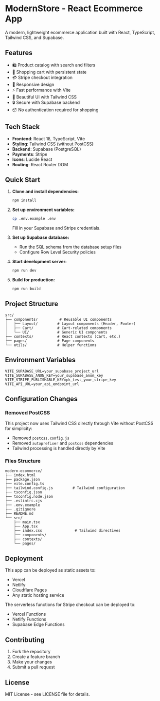 # ModernStore - React Ecommerce App

A modern, lightweight ecommerce application built with React, TypeScript, Tailwind CSS, and Supabase.

## Features

- 🛍️ Product catalog with search and filters
- 🛒 Shopping cart with persistent state
- 💳 Stripe checkout integration
- 📱 Responsive design
- ⚡ Fast performance with Vite
- 🎨 Beautiful UI with Tailwind CSS
- 🔒 Secure with Supabase backend
- 📦 No authentication required for shopping

## Tech Stack

- **Frontend**: React 18, TypeScript, Vite
- **Styling**: Tailwind CSS (without PostCSS)
- **Backend**: Supabase (PostgreSQL)
- **Payments**: Stripe
- **Icons**: Lucide React
- **Routing**: React Router DOM

## Quick Start

1. **Clone and install dependencies:**

   ```bash
   npm install
   ```

2. **Set up environment variables:**

   ```bash
   cp .env.example .env
   ```

   Fill in your Supabase and Stripe credentials.

3. **Set up Supabase database:**

   - Run the SQL schema from the database setup files
   - Configure Row Level Security policies

4. **Start development server:**

   ```bash
   npm run dev
   ```

5. **Build for production:**
   ```bash
   npm run build
   ```

## Project Structure

```
src/
├── components/          # Reusable UI components
│   ├── Layout/         # Layout components (Header, Footer)
│   ├── Cart/           # Cart-related components
│   └── UI/             # Generic UI components
├── contexts/           # React contexts (Cart, etc.)
├── pages/              # Page components
└── utils/              # Helper functions
```

## Environment Variables

```env
VITE_SUPABASE_URL=your_supabase_project_url
VITE_SUPABASE_ANON_KEY=your_supabase_anon_key
VITE_STRIPE_PUBLISHABLE_KEY=pk_test_your_stripe_key
VITE_API_URL=your_api_endpoint_url
```

## Configuration Changes

### Removed PostCSS

This project now uses Tailwind CSS directly through Vite without PostCSS for simplicity:

- Removed `postcss.config.js`
- Removed `autoprefixer` and `postcss` dependencies
- Tailwind processing is handled directly by Vite

### Files Structure

```
modern-ecommerce/
├── index.html
├── package.json
├── vite.config.ts
├── tailwind.config.js         # Tailwind configuration
├── tsconfig.json
├── tsconfig.node.json
├── .eslintrc.cjs
├── .env.example
├── .gitignore
├── README.md
└── src/
    ├── main.tsx
    ├── App.tsx
    ├── index.css               # Tailwind directives
    ├── components/
    ├── contexts/
    └── pages/
```

## Deployment

This app can be deployed as static assets to:

- Vercel
- Netlify
- Cloudflare Pages
- Any static hosting service

The serverless functions for Stripe checkout can be deployed to:

- Vercel Functions
- Netlify Functions
- Supabase Edge Functions

## Contributing

1. Fork the repository
2. Create a feature branch
3. Make your changes
4. Submit a pull request

## License

MIT License - see LICENSE file for details.
